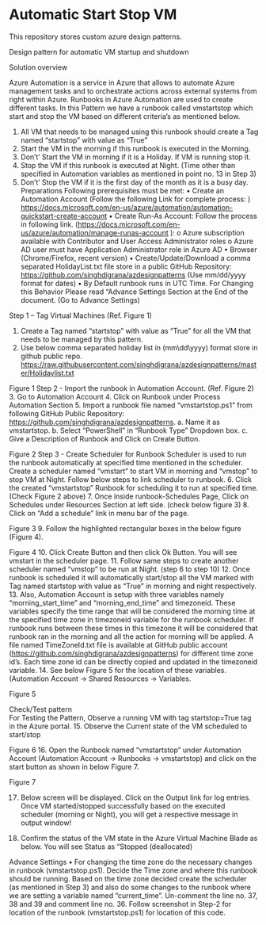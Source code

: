 # Automatic Start Stop VM
This repository stores custom azure design patterns.  

Design pattern for automatic VM startup and shutdown  

Solution overview  

Azure Automation is a service in Azure that allows to automate Azure management tasks and to orchestrate actions across external systems from right within Azure. Runbooks in Azure Automation are used to create different tasks. 
In this Pattern we have a runbook called vmstartstop which start and stop the VM based on different criteria’s as mentioned below.
1.	All VM that needs to be managed using this runbook should create a Tag named “startstop” with value as “True”
2.	Start the VM in the morning if this runbook is executed in the Morning.
3.	Don’t’ Start the VM in morning if it is a Holiday. If VM is running stop it.
4.	Stop the VM if this runbook is executed at Night. (Time other than specified in Automation variables as mentioned in point no. 13 in Step 3)
5.	Don’t’ Stop the VM if it is the first day of the month as it is a busy day.
Preparations
Following prerequisites must be met:
•	Create an Automation Account (Follow the following Link for complete process: ) https://docs.microsoft.com/en-us/azure/automation/automation-quickstart-create-account 
•	Create Run-As Account: Follow the process in following link. (https://docs.microsoft.com/en-us/azure/automation/manage-runas-account ):
o	Azure subscription available with Contributor and User Access Administrator roles
o	Azure AD user must have Application Administrator role in Azure AD
•	Browser (Chrome/Firefox, recent version)
•	Create/Update/Download a comma separated HolidayList.txt file store in a public GitHub Repository: https://github.com/singhdigrana/azdesignpatterns (Use mm/dd/yyyy format for dates)
•	By Default runbook runs in UTC Time. For Changing this Behavior Please read “Advance Settings Section at the End of the document. (Go to Advance Settings)

Step 1 – Tag Virtual Machines (Ref. Figure 1)
1.	Create a Tag named “startstop” with value as “True” for all the VM that needs to be managed by this pattern.
2.	Use below comma separated holiday list in (mm\dd\yyyy) format store in github public repo. https://raw.githubusercontent.com/singhdigrana/azdesignpatterns/master/Holidaylist.txt 
 
Figure 1
Step 2 - Import the runbook in Automation Account. (Ref. Figure 2)
3.	Go to Automation Account
4.	Click on Runbook under Process Automation Section
5.	Import a runbook file named “vmstartstop.ps1” from following GitHub Public Repository: https://github.com/singhdigrana/azdesignpatterns.
a.	Name it as vmstartstop.
b.	Select “PowerShell” in “Runbook Type” Dropdown box.
c.	Give a Description of Runbook and Click on Create Button.
 
Figure 2
Step 3 - Create Scheduler for Runbook
Scheduler is used to run the runbook automatically at specified time mentioned in the scheduler. Create a scheduler named “vmstart” to start VM in morning and “vmstop” to stop VM at Night. Follow below steps to link scheduler to runbook.
6.	Click the created “vmstartstop” Runbook for scheduling it to run at specified time. (Check Figure 2 above)
7.	Once inside runbook-Schedules Page, Click on Schedules under Resources Section at left side. (check below figure 3)
8.	Click on “Add a schedule” link in menu bar of the page.

 
Figure 3
9.	Follow the highlighted rectangular boxes in the below figure (Figure 4).
 
Figure 4
10.	Click Create Button and then click Ok Button. You will see vmstart in the scheduler page.
11.	Follow same steps to create another scheduler named “vmstop” to be run at Night. (step 6 to step 10)
12.	Once runbook is scheduled it will automatically start/stop all the VM marked with Tag named startstop with value as “True” in morning and night respectively.
13.	Also, Automation Account is setup with three variables namely “morning_start_time” and “morning_end_time” and timezoneid. These variables specify the time range that will be considered the morning time at the specified time zone in timezoneid variable for the runbook scheduler. If runbook runs between these times in this timezone it will be considered that runbook ran in the morning and all the action for morning will be applied. A file named TimeZoneId.txt file is available at GitHub public account (https://github.com/singhdigrana/azdesignpatterns) for different time zone id’s. Each time zone id can be directly copied and updated in the timezoneid variable.
14.	 See below Figure 5 for the location of these variables. (Automation Account -> Shared Resources -> Variables.


 
Figure 5

Check/Test pattern	
For Testing the Pattern, Observe a running VM with tag startstop=True tag in the Azure portal.
15.	Observe the Current state of the VM scheduled to start/stop
 
Figure 6
16.	Open the Runbook named “vmstartstop” under Automation Account (Automation Account -> Runbooks -> vmstartstop) and click on the start button as shown in below Figure 7.
 
Figure 7
 
17.	Below screen will be displayed. Click on the Output link for log entries. Once VM started/stopped successfully based on the executed scheduler (morning or Night), you will get a respective message in output window!

 
18.	Confirm the status of the VM state in the Azure Virtual Machine Blade as below. You will see Status as “Stopped (deallocated)
 
Advance Settings
•	For changing the time zone do the necessary changes in runbook (vmstartstop.ps1). Decide the Time zone and where this runbook should be running. Based on the time zone decided create the scheduler (as mentioned in Step 3) and also do some changes to the runbook where we are setting a variable named “current_time”. Un-comment the line no. 37, 38 and 39 and comment line no. 36. Follow screenshot in Step-2 for location of the runbook (vmstartstop.ps1) for location of this code.
 

